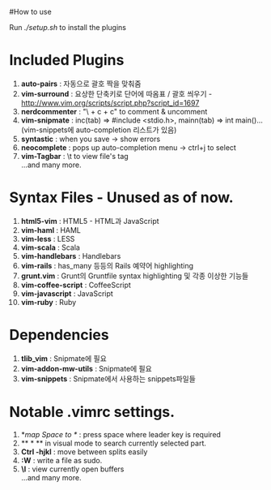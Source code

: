 #How to use


Run *./setup.sh* to install the plugins

# Included Plugins

1. **auto-pairs** : 자동으로 괄호 짝을 맞춰줌
2. **vim-surround** : 요상한 단축키로 단어에 따옴표 / 괄호 씌우기 - http://www.vim.org/scripts/script.php?script_id=1697
3. **nerdcommenter** : "\ + c + c" to comment & uncomment
4. **vim-snipmate** : inc(tab) => #include <stdio.h>, mainn(tab) => int main()... (vim-snippets에 auto-completion 리스트가 있음)
5. **syntastic** : when you save -> show errors
6. **neocomplete** : pops up auto-completion menu -> ctrl+j to select
7. **vim-Tagbar** : \t to view file's tag  
...and many more.

# Syntax Files - Unused as of now.

1. **html5-vim** : HTML5 - HTML과 JavaScript
2. **vim-haml** : HAML
3. **vim-less** : LESS
4. **vim-scala** : Scala
5. **vim-handlebars** : Handlebars
6. **vim-rails** : has_many 등등의 Rails 예약어 highlighting
7. **grunt.vim** : Grunt의 Gruntfile syntax highlighting 및 각종 이상한 기능들
8. **vim-coffee-script** : CoffeeScript
9. **vim-javascript** : JavaScript
10. **vim-ruby** : Ruby

# Dependencies
1. **tlib_vim** : Snipmate에 필요
2. **vim-addon-mw-utils** : Snipmate에 필요
3. **vim-snippets** : Snipmate에서 사용하는 snippets파일들

# Notable .vimrc settings.

1. **map Space to \** : press space where leader key is required
2. ** * ** in visual mode to search currently selected part.
3. **Ctrl -hjkl** : move between splits easily
4. **:W** : write a file as sudo.
5. **\l** : view currently open buffers  
...and many more.
